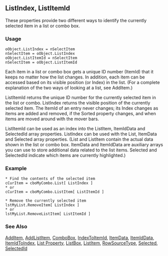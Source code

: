 ## ListIndex, ListItemId

These properties provide two different ways to identify the currently selected item in a list or combo box.

### Usage

```foxpro
oObject.ListIndex = nSelectItem
nSelectItem = oObject.ListIndex
oObject.ListItemId = nSelectItem
nSelectItem = oObject.ListItemId
```

Each item in a list or combo box gets a unique ID number (ItemId) that it keeps no matter how the list changes. In addition, each item can be accessed based on its visible position (or Index) in the list. (For a complete explanation of the two ways of looking at a list, see AddItem.)

ListItemId returns the unique ID number for the currently selected item in the list or combo. ListIndex returns the visible position of the currently selected item. The ItemId of an entry never changes; its Index changes as items are added and removed, if the Sorted property changes, and when items are moved around with the mover bars.

ListItemId can be used as an index into the ListItem, ItemIdData and SelectedId array properties. ListIndex can be used with the List, ItemData and Selected array properties. (List and ListItem contain the actual data shown in the list or combo box. ItemData and ItemIdData are auxiliary arrays you can use to store additional data related to the list items. Selected and SelectedId indicate which items are currently highlighted.)

### Example

```foxpro
* Find the contents of the selected item
cCurItem = cboMyCombo.List[ ListIndex ]
* or
cCurItem = cboMyCombo.ListItem[ ListItemId ]

* Remove the currently selected item
lstMyList.RemoveItem[ ListIndex ]
* or
lstMyList.RemoveListItem[ ListItemId ]
```
### See Also

[AddItem](s4g445.md), [AddListItem](s4g445.md), [ComboBox](s4g489.md), [IndexToItemId](s4g509.md), [ItemData](s4g510.md), [ItemIdData](s4g510.md), [ItemIdToIndex](s4g509.md), [List Property](s4g556.md), [ListBox](s4g489.md), [ListItem](s4g556.md), [RowSourceType](s4g387.md), [Selected](s4g534.md), [SelectedId](s4g534.md)